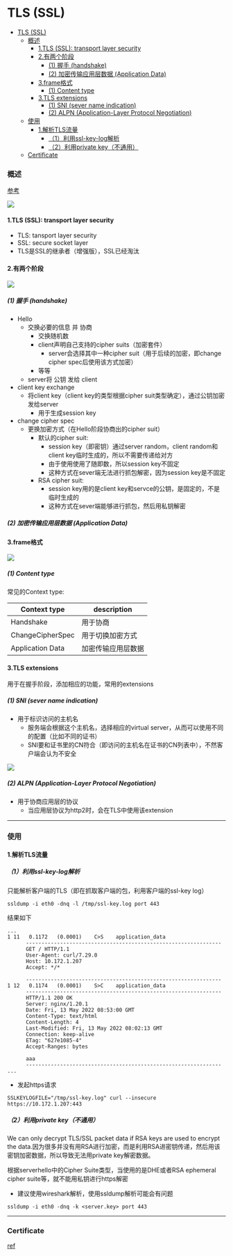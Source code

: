 # TLS (SSL)


<!-- @import "[TOC]" {cmd="toc" depthFrom=1 depthTo=6 orderedList=false} -->

<!-- code_chunk_output -->

- [TLS (SSL)](#tls-ssl)
    - [概述](#概述)
      - [1.TLS (SSL): transport layer security](#1tls-ssl-transport-layer-security)
      - [2.有两个阶段](#2有两个阶段)
        - [(1) 握手 (handshake)](#1-握手-handshake)
        - [(2) 加密传输应用层数据 (Application Data)](#2-加密传输应用层数据-application-data)
      - [3.frame格式](#3frame格式)
        - [(1) Content type](#1-content-type)
      - [3.TLS extensions](#3tls-extensions)
        - [(1) SNI (sever name indication)](#1-sni-sever-name-indication)
        - [(2) ALPN (Application-Layer Protocol Negotiation)](#2-alpn-application-layer-protocol-negotiation)
    - [使用](#使用)
      - [1.解析TLS流量](#1解析tls流量)
        - [（1）利用ssl-key-log解析](#1利用ssl-key-log解析)
        - [（2）利用private key（不通用）](#2利用private-key不通用)
    - [Certificate](#certificate)

<!-- /code_chunk_output -->


### 概述

[参考](https://peelingrage.netlify.app/demystifying-tls/)

![](./imgs/tls_03.png)

#### 1.TLS (SSL): transport layer security

* TLS: tansport layer security
* SSL: secure socket layer
* TLS是SSL的继承者（增强版），SSL已经淘汰

#### 2.有两个阶段

![](./imgs/tls_01.png)

##### (1) 握手 (handshake)
* Hello
    * 交换必要的信息 并 协商
        * 交换随机数
        * client声明自己支持的cipher suits（加密套件）
            * server会选择其中一种cipher suit（用于后续的加密，即change cipher spec后使用该方式加密）
        * 等等
    * server将 公钥 发给 client
* client key exchange
    * 将client key（client key的类型根据cipher suit类型确定），通过公钥加密发给server
        * 用于生成session key
* change cipher spec
    * 更换加密方式（在Hello阶段协商出的cipher suit）
        * 默认的cipher suit:
            * session key（即密钥）通过server random，client random和client key临时生成的，所以不需要传递给对方
            * 由于使用使用了随即数，所以session key不固定
            * 这种方式在sever端无法进行抓包解密，因为session key是不固定
        * RSA cipher suit:
            * session key用的是client key和servce的公钥，是固定的，不是临时生成的
            * 这种方式在sever端能够进行抓包，然后用私钥解密


##### (2) 加密传输应用层数据 (Application Data)

#### 3.frame格式
![](./imgs/tls_02.png)

##### (1) Content type
常见的Context type:

|Context type|description|
|-|-|
|Handshake|用于协商|
|ChangeCipherSpec|用于切换加密方式|
|Application Data|加密传输应用层数据|

#### 3.TLS extensions

用于在握手阶段，添加相应的功能，常用的extensions

##### (1) SNI (sever name indication)
* 用于标识访问的主机名
  * 服务端会根据这个主机名，选择相应的virtual server，从而可以使用不同的配置（比如不同的证书）
  * SNI要和证书里的CN符合（即访问的主机名在证书的CN列表中），不然客户端会认为不安全

![](./imgs/https_01.png)

##### (2) ALPN (Application-Layer Protocol Negotiation)
* 用于协商应用层的协议
    * 当应用层协议为http2时，会在TLS中使用该extension

***

### 使用

#### 1.解析TLS流量

##### （1）利用ssl-key-log解析
只能解析客户端的TLS（即在抓取客户端的包，利用客户端的ssl-key log）
```shell
ssldump -i eth0 -dnq -l /tmp/ssl-key.log port 443
```
结果如下
```
...
1 11   0.1172   (0.0001)    C>S    application_data
      ---------------------------------------------------------------
      GET / HTTP/1.1
      User-Agent: curl/7.29.0
      Host: 10.172.1.207
      Accept: */*

      ---------------------------------------------------------------
1 12   0.1174   (0.0001)    S>C    application_data
      ---------------------------------------------------------------
      HTTP/1.1 200 OK
      Server: nginx/1.20.1
      Date: Fri, 13 May 2022 08:53:00 GMT
      Content-Type: text/html
      Content-Length: 4
      Last-Modified: Fri, 13 May 2022 08:02:13 GMT
      Connection: keep-alive
      ETag: "627e1085-4"
      Accept-Ranges: bytes

      aaa
      ---------------------------------------------------------------
...
```
* 发起https请求
```shell
SSLKEYLOGFILE="/tmp/ssl-key.log" curl --insecure https://10.172.1.207:443
```

##### （2）利用private key（不通用）
We can only decrypt TLS/SSL packet data if RSA keys are used to encrypt the data.因为很多并没有用RSA进行加密，而是利用RSA进密钥传递，然后用该密钥加密数据，所以导致无法用private key解密数据。

根据serverhello中的Cipher Suite类型，当使用的是DHE或者RSA ephemeral cipher suite等，就不能用私钥进行https解密

* 建议使用wireshark解析，使用ssldump解析可能会有问题
```shell
ssldump -i eth0 -dnq -k <server.key> port 443
```

***

### Certificate

[ref](../../security/Encryption/certificate.md)